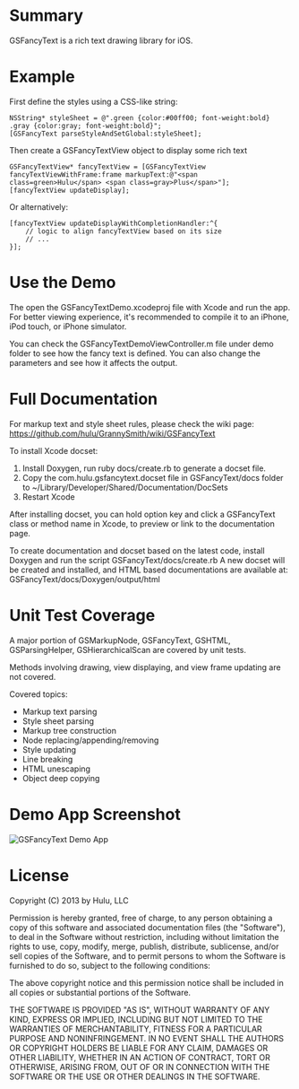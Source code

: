 Summary
=======

GSFancyText is a rich text drawing library for iOS.


Example
==========

First define the styles using a CSS-like string:

    NSString* styleSheet = @".green {color:#00ff00; font-weight:bold} .gray {color:gray; font-weight:bold}";
    [GSFancyText parseStyleAndSetGlobal:styleSheet];

Then create a GSFancyTextView object to display some rich text

    GSFancyTextView* fancyTextView = [GSFancyTextView fancyTextViewWithFrame:frame markupText:@"<span class=green>Hulu</span> <span class=gray>Plus</span>"];
    [fancyTextView updateDisplay];
    
Or alternatively:

    [fancyTextView updateDisplayWithCompletionHandler:^{
        // logic to align fancyTextView based on its size
        // ...
    }];


Use the Demo
==========

The open the GSFancyTextDemo.xcodeproj file with Xcode and run the app. For better viewing experience, it's recommended to compile it to an iPhone, iPod touch, or iPhone simulator.

You can check the GSFancyTextDemoViewController.m file under demo folder to see how the fancy text is defined. You can also change the parameters and see how it affects the output.




Full Documentation
==========

For markup text and style sheet rules, please check the wiki page:
https://github.com/hulu/GrannySmith/wiki/GSFancyText

To install Xcode docset:
1. Install Doxygen, run ruby docs/create.rb to generate a docset file.
2. Copy the com.hulu.gsfancytext.docset file in GSFancyText/docs folder to ~/Library/Developer/Shared/Documentation/DocSets
3. Restart Xcode

After installing docset, you can hold option key and click a GSFancyText class or method name in Xcode, to preview or link to the documentation page.

To create documentation and docset based on the latest code, install Doxygen and run the script GSFancyText/docs/create.rb
A new docset will be created and installed, and HTML based documentations are available at:
GSFancyText/docs/Doxygen/output/html



Unit Test Coverage
==========

A major portion of GSMarkupNode, GSFancyText, GSHTML, GSParsingHelper, GSHierarchicalScan are covered by unit tests.

Methods involving drawing, view displaying, and view frame updating are not covered.

Covered topics:
* Markup text parsing
* Style sheet parsing
* Markup tree construction
* Node replacing/appending/removing
* Style updating
* Line breaking
* HTML unescaping
* Object deep copying


Demo App Screenshot
==========

![GSFancyText Demo App](https://github.com/hulu/GrannySmith/wiki/GSFancyTextDemo.png)


License
==========
Copyright (C) 2013 by Hulu, LLC

Permission is hereby granted, free of charge, to any person obtaining a copy
of this software and associated documentation files (the "Software"), to deal
in the Software without restriction, including without limitation the rights
to use, copy, modify, merge, publish, distribute, sublicense, and/or sell
copies of the Software, and to permit persons to whom the Software is
furnished to do so, subject to the following conditions:

The above copyright notice and this permission notice shall be included in
all copies or substantial portions of the Software.

THE SOFTWARE IS PROVIDED "AS IS", WITHOUT WARRANTY OF ANY KIND, EXPRESS OR
IMPLIED, INCLUDING BUT NOT LIMITED TO THE WARRANTIES OF MERCHANTABILITY,
FITNESS FOR A PARTICULAR PURPOSE AND NONINFRINGEMENT. IN NO EVENT SHALL THE
AUTHORS OR COPYRIGHT HOLDERS BE LIABLE FOR ANY CLAIM, DAMAGES OR OTHER
LIABILITY, WHETHER IN AN ACTION OF CONTRACT, TORT OR OTHERWISE, ARISING FROM,
OUT OF OR IN CONNECTION WITH THE SOFTWARE OR THE USE OR OTHER DEALINGS IN
THE SOFTWARE.



